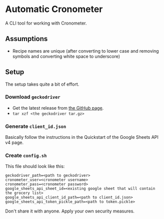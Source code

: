 # Automatic Cronometer

A CLI tool for working with Cronometer.

## Assumptions

- Recipe names are unique (after converting to lower case and removing symbols
  and converting white space to underscore)

## Setup

The setup takes quite a bit of effort.

### Download `geckodriver`

- Get the latest release from [the GitHub page](https://github.com/mozilla/geckodriver/releases).
- `tar xzf <the geckodriver tar.gz>`

### Generate `client_id.json`

Basically follow the instructions in the Quickstart of the Google Sheets API v4 page.

### Create `config.sh`

This file should look like this:

```python3
geckodriver_path=<path to geckodriver>
cronometer_user=<cronometer username>
cronometer_pass=<cronometer password>
google_sheets_api_sheet_id=<existing google sheet that will contain the grocery list>
google_sheets_api_client_id_path=<path to client_id.json>
google_sheets_api_token_pickle_path=<path to token.pickle>
```

Don't share it with anyone. Apply your own security measures.
